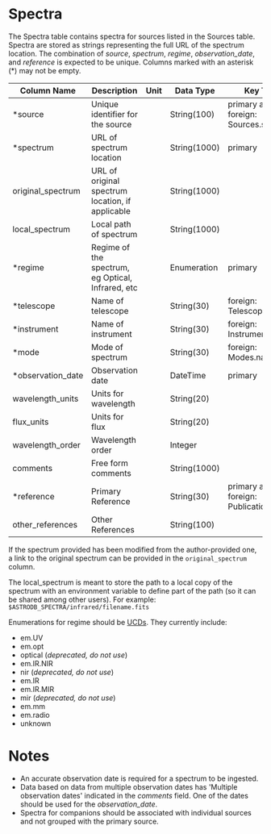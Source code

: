 # Spectra

The Spectra table contains spectra for sources listed in the Sources table.
Spectra are stored as strings representing the full URL of the spectrum location.
The combination of *source*, *spectrum*, *regime*, *observation_date*, and *reference* is expected to be unique.
Columns marked with an asterisk (*) may not be empty.

| Column Name | Description  | Unit  | Data Type    | Key Type  |
|---|---|---|--------------|---|
| *source           | Unique identifier for the source |   | String(100)  | primary and foreign: Sources.source   |
| *spectrum         | URL of spectrum location |   | String(1000) | primary |
| original_spectrum | URL of original spectrum location, if applicable |   | String(1000) |  |
| local_spectrum    | Local path of spectrum   |   | String(1000) |  |
| *regime           | Regime of the spectrum, eg Optical, Infrared, etc |  | Enumeration  | primary |
| *telescope        | Name of telescope |  | String(30)   | foreign: Telescopes.name |
| *instrument       | Name of instrument |  | String(30)   | foreign: Instruments.name |
| *mode             | Mode of spectrum  |  | String(30)   | foreign: Modes.name |
| *observation_date | Observation date  |  | DateTime     | primary |
| wavelength_units  | Units for wavelength | | String(20)   | |
| flux_units        | Units for flux   | | String(20)   | |
| wavelength_order  | Wavelength order | | Integer      | |
| comments          | Free form comments |   | String(1000) |   |
| *reference        | Primary Reference |   | String(30)   | primary and foreign: Publications.name |
| other_references  | Other References |   | String(100)  |   |

If the spectrum provided has been modified from the author-provided one, 
a link to the original spectrum can be provided in the `original_spectrum` column.

The local_spectrum is meant to store the path to a local copy of the spectrum with an 
environment variable to define part of the path (so it can be shared among other users). 
For example: `$ASTRODB_SPECTRA/infrared/filename.fits`

Enumerations for regime should be [UCDs](https://www.ivoa.net/documents/UCD1+/20210616/EN-UCDlist-1.4-20210616.html#tth_sEc2). 
They currently  include:
 - em.UV
 - em.opt
 - optical (*deprecated, do not use*)
 - em.IR.NIR
 - nir (*deprecated, do not use*)
 - em.IR
 - em.IR.MIR 
 - mir (*deprecated, do not use*)
 - em.mm
 - em.radio 
 - unknown
 
# Notes
 - An accurate observation date is required for a spectrum to be ingested.
 - Data based on data from multiple observation dates has 'Multiple observation dates' 
   indicated in the *comments* field.
   One of the dates should be used for the *observation_date*.
 - Spectra for companions should be associated with individual sources and not grouped with the primary source.